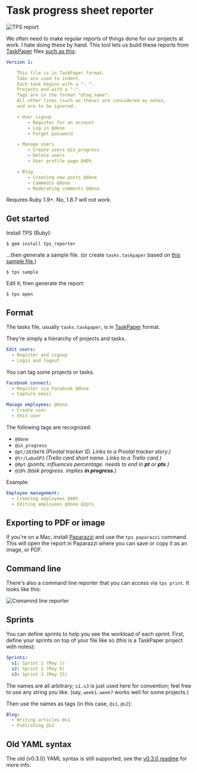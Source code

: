 # Task progress sheet reporter

![TPS report](http://i.imgur.com/AA7LNTR.png)

We often need to make regular reports of things done for our projects at work. I
hate doing these by hand. This tool lets us build these reports from [TaskPaper] 
files [such as this][sample]:

``` yaml
Version 1:

	This file is in TaskPaper format.
	Tabs are used to indent.
	Each task begins with a "- ".
	Projects end with a ":".
	Tags are in the format "@tag_name".
	All other lines (such as these) are considered as notes,
	and are to be ignored.

	- User signup
		- Register for an account
		- Log in @done
		- Forget password

	- Manage users
		- Create users @in_progress
		- Delete users
		- User profile page @40%

	- Blog
		- Creating new posts @done
		- Comments @done
		- Moderating comments @done
```

Requires Ruby 1.9+. No, 1.8.7 will not work.

Get started
-----------

Install TPS (Ruby):

    $ gem install tps_reporter

...then generate a sample file. (or create `tasks.taskpaper` based on [this sample
file.][sample])

    $ tps sample

Edit it, then generate the report:

    $ tps open

[sample]: https://github.com/rstacruz/tps_reporter/blob/master/data/sample.taskpaper

Format
------

The tasks file, usually `tasks.taskpaper`, is in [TaskPaper] format. 

They're simply a hierarchy of projects and tasks.

``` yaml
Edit users:
  - Register and signup
  - Login and logout
```

You can tag some projects or tasks.

``` yaml
Facebook connect:
  - Register via Facebook @done
  - Capture email

Manage employees: @done
  - Create user
  - Edit user
```

The following tags are recognized:

 - `@done`
 - `@in_progress`
 - `@pt/2839478` *(Pivotal tracker ID. Links to a Pivotal tracker story.)*
 - `@tr/LabxGP3` *(Trello card short name. Links to a Trello card.)*
 - `@0pt` *(points; influences percentage. needs to end in __pt__ or __pts__.)*
 - `@10%` *(task progress. implies __in progress__.)*

Example:

``` yaml
Employee management:
  - Creating employees @40%
  - Editing employees @done @2pts
```

Exporting to PDF or image
-------------------------

If you're on a Mac, install [Paparazzi](http://derailer.org/paparazzi)
and use the `tps paparazzi` command. This will open the report in Paparazzi
where you can save or copy it as an image, or PDF.

Command line
------------

There's also a command line reporter that you can access via `tps print`. It
looks like this:

![Comamnd line reporter][cli]

[cli]: https://img.skitch.com/20120204-ccb2guerhrjmj3rht3e4ies4ur.png

Sprints
-------

You can define sprints to help you see the workload of each sprint. First, 
define your sprints on top of your file like so (this is a TaskPaper project 
with notes):

``` yaml
Sprints:
  s1: Sprint 1 (May 1)
  s2: Sprint 2 (May 8)
  s3: Sprint 3 (May 15)
```

The names are all arbitrary; `s1`..`s3` is just used here for convention; feel
free to use any string you like. (say, `week1`..`week7` works well for some
projects.)

Then use the names as tags (in this case, `@s1`, `@s2`):

``` yaml
Blog:
  - Writing articles @s1
  - Publishing @s2
```


Old YAML syntax
---------------

The old (v0.3.0) YAML syntax is still supported, see the [v0.3.0 readme] for 
more info.

[v0.3.0 readme]: http://github.com/rstacruz/tps_reporter/blob/v0.3.0/README.md
[TaskPaper]: http://www.hogbaysoftware.com/products/taskpaper
